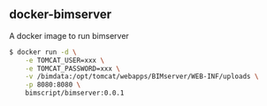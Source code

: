 ## docker-bimserver

A docker image to run bimserver

```bash
$ docker run -d \
	-e TOMCAT_USER=xxx \
	-e TOMCAT_PASSWORD=xxx \
	-v /bimdata:/opt/tomcat/webapps/BIMserver/WEB-INF/uploads \
	-p 8080:8080 \
	bimscript/bimserver:0.0.1
```
